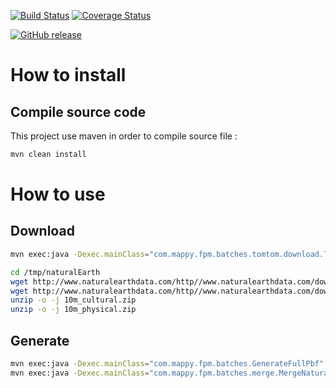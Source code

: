 [![Build Status](https://travis-ci.org/Mappy/fpm.svg?branch=master)](https://travis-ci.org/Mappy/fpm)
[![Coverage Status](https://coveralls.io/repos/github/Mappy/fpm/badge.svg?branch=master)](https://coveralls.io/github/Mappy/fpm?branch=master)

[![GitHub release](https://img.shields.io/github/release/mappy/fpm.svg)]()

# How to install

## Compile source code

This project use maven in order to compile source file :

```bash
mvn clean install
```

# How to use
 
## Download

```bash
mvn exec:java -Dexec.mainClass="com.mappy.fpm.batches.tomtom.download.TomtomDownloader" -Dexec.args="/tmp/tomtomfiles 2016_09 yourLogin yourPassword"

cd /tmp/naturalEarth
wget http://www.naturalearthdata.com/http//www.naturalearthdata.com/download/10m/cultural/10m_cultural.zip
wget http://www.naturalearthdata.com/http//www.naturalearthdata.com/download/10m/physical/10m_physical.zip
unzip -o -j 10m_cultural.zip
unzip -o -j 10m_physical.zip
```
## Generate
```bash
mvn exec:java -Dexec.mainClass="com.mappy.fpm.batches.GenerateFullPbf" -Dexec.args="Belgique,Luxembourg /tmp/tomtomfiles /tmp/data Europe.osm.pbf 2"
mvn exec:java -Dexec.mainClass="com.mappy.fpm.batches.merge.MergeNaturalEarthTomtom" -Dexec.args="/tmp/naturalEarth /tmp/data"
```
